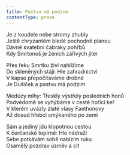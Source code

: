 ```yaml
---
title: Pastvu má podzim
contentType: prose
---
```


<section>

Je z koudele nebe stromy zhubly  
Ještě chryzantém bledé pochodně planou  
Dávné svatební čabraky pohřbů  
Kdy Smrtonoš je ženich zářivých jiter

Přes řeku Smrtku živí nahlížíme  
Do skleněných stájí: Hle zahradnictví  
V kapse přepočítáváme drobné  
Je Dušiček a pastvu má podzim

Medúzy mlhy: Třeskly výstřely posledních honů  
Podvědomě se vyhýbáme v cestě hořící keř  
V kterém uvázly zlaté vlasy Faethonovy  
Až dosud hřebci smýkaného po zemi

Sám a jediný jdu klopotnou cestou  
K čerčanské topírně: Hle nádraží  
Sebe potkávám sobě nabízím ruku  
Osamělý pozdrav úsměv a cit

</section>
